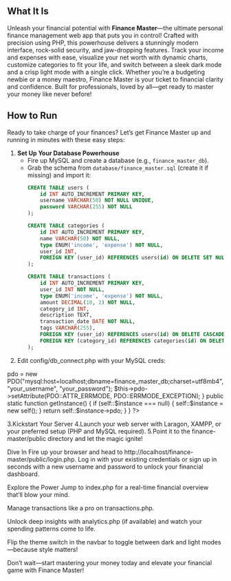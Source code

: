 ## What It Is
Unleash your financial potential with **Finance Master**—the ultimate personal finance management web app that puts you in control! Crafted with precision using PHP, this powerhouse delivers a stunningly modern interface, rock-solid security, and jaw-dropping features. Track your income and expenses with ease, visualize your net worth with dynamic charts, customize categories to fit your life, and switch between a sleek dark mode and a crisp light mode with a single click. Whether you’re a budgeting newbie or a money maestro, Finance Master is your ticket to financial clarity and confidence. Built for professionals, loved by all—get ready to master your money like never before!

## How to Run
Ready to take charge of your finances? Let’s get Finance Master up and running in minutes with these easy steps:

1. **Set Up Your Database Powerhouse**
   - Fire up MySQL and create a database (e.g., `finance_master_db`).
   - Grab the schema from `database/finance_master.sql` (create it if missing) and import it:
     ```sql
     CREATE TABLE users (
         id INT AUTO_INCREMENT PRIMARY KEY,
         username VARCHAR(50) NOT NULL UNIQUE,
         password VARCHAR(255) NOT NULL
     );

     CREATE TABLE categories (
         id INT AUTO_INCREMENT PRIMARY KEY,
         name VARCHAR(50) NOT NULL,
         type ENUM('income', 'expense') NOT NULL,
         user_id INT,
         FOREIGN KEY (user_id) REFERENCES users(id) ON DELETE SET NULL
     );

     CREATE TABLE transactions (
         id INT AUTO_INCREMENT PRIMARY KEY,
         user_id INT NOT NULL,
         type ENUM('income', 'expense') NOT NULL,
         amount DECIMAL(10, 2) NOT NULL,
         category_id INT,
         description TEXT,
         transaction_date DATE NOT NULL,
         tags VARCHAR(255),
         FOREIGN KEY (user_id) REFERENCES users(id) ON DELETE CASCADE,
         FOREIGN KEY (category_id) REFERENCES categories(id) ON DELETE SET NULL
     );


2. Edit config/db_connect.php with your MySQL creds: 
<?php
class Database {
    private static $instance = null;
    private $pdo;

    private function __construct() {
        $this->pdo = new PDO("mysql:host=localhost;dbname=finance_master_db;charset=utf8mb4", "your_username", "your_password");
        $this->pdo->setAttribute(PDO::ATTR_ERRMODE, PDO::ERRMODE_EXCEPTION);
    }

    public static function getInstance() {
        if (self::$instance === null) {
            self::$instance = new self();
        }
        return self::$instance->pdo;
    }
}
?>

3.Kickstart Your Server
4.Launch your web server with Laragon, XAMPP, or your preferred setup (PHP and MySQL required).
5.Point it to the finance-master/public directory and let the magic ignite!

Dive In
Fire up your browser and head to http://localhost/finance-master/public/login.php.
Log in with your existing credentials or sign up in seconds with a new username and password to unlock your financial dashboard.

Explore the Power
Jump to index.php for a real-time financial overview that’ll blow your mind.

Manage transactions like a pro on transactions.php.

Unlock deep insights with analytics.php (if available) and watch your spending patterns come to life.

Flip the theme switch in the navbar to toggle between dark and light modes—because style matters!

Don’t wait—start mastering your money today and elevate your financial game with Finance Master!
